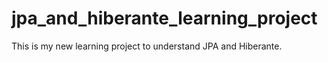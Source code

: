 # jpa_and_hiberante_learning_project
This is my new learning project to understand JPA and Hiberante.
